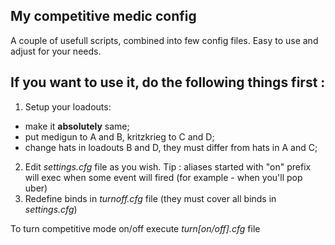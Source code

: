 My competitive medic config
---------------------------

A couple of usefull scripts, combined into few config files. Easy to use and adjust for your needs.

If you want to use it, do the following things first :
------------------------------------------------------
1. Setup your loadouts:
- make it **absolutely** same;
- put medigun to A and B, kritzkrieg to C and D;
- change hats in loadouts B and D, they must differ from hats in A and C;
2. Edit *settings.cfg* file as you wish.
Tip : aliases started with "on" prefix will exec when some event will fired (for example - when you'll pop uber)
3. Redefine binds in *turnoff.cfg* file (they must cover all binds in *settings.cfg*)

To turn competitive mode on/off execute *turn[on/off].cfg* file